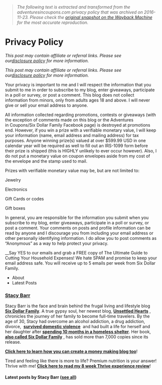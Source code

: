> *The following text is extracted and transformed from the adventuresincoupons.com privacy policy that was archived on 2016-11-23. Please check the [original snapshot on the Wayback Machine](https://web.archive.org/web/20161123041450id_/http%3A//sixdollarfamily.com/disclosure-policy/privacy-policy) for the most accurate reproduction.*

# Privacy Policy

_This post may contain affiliate or referral links. Please see our[disclosure policy](http://sixdollarfamily.com/disclosure-policy) for more information._

_This post may contain affiliate or referral links. Please see our[disclosure policy](http://sixdollarfamily.com/disclosure-policy) for more information._

Your privacy is important to me and I will respect the information that you submit to me in order to subscribe to my blog, enter giveaways, participate in a poll or survey, or post a comment. This blog does not collect information from minors, only from adults ages 18 and above. I will never give or sell your email address to anyone.

All information collected regarding promotions, contests or giveaways (with the exception of comments made on this blog or the Adventures in Coupons/Six Dollar Family Facebook page) is destroyed at promotions end. However, if you win a prize with a verifiable monetary value, I will keep your information (name, email address and mailing address) for tax purposes. Anyone winning prize(s) valued at over $599.99 USD in one calendar year will be required as well to fill out an IRS-1099 form before their prize is shipped (this is HIGHLY unlikely to ever occur however). Also, I do not put a monetary value on coupon envelopes aside from my cost of the envelope and the stamp used to mail.

Prizes with verifiable monetary value may be, but are not limited to:

Jewelry

Electronics

Gift Cards or codes

[](http://shareasale.com/r.cfm?b=569907&u=561508&m=30242&urllink=&afftrack=)

Gift boxes

In general, you are responsible for the information you submit when you subscribe to my blog, enter giveaways, participate in a poll or survey, or post a comment. Your comments on posts and profile information can be read by anyone and I discourage you from including your email address or other personally identifying information. I do allow you to post comments as “Anonymous” as a way to help protect your privacy.

__Say YES to our emails and grab a FREE copy of The Ultimate Guide to Cutting Your Household Expenses! We hate SPAM and promise to keep your email address safe. You will receive up to 5 emails per week from Six Dollar Family.

  * About
  * Latest Posts



[](http://sixdollarfamily.com/author/stacy "Stacy Barr")

### [Stacy Barr](http://sixdollarfamily.com/author/stacy)

Stacy Barr is the face and brain behind the frugal living and lifestyle blog **[Six Dollar Family](http://sixdollarfamily.com/)**. A true gypsy soul, her newest blog, **[Unsettled Hearts](http://unsettledhearts.com/)** , chronicles the journey of her family to become full-time travelers. By the age of 30, Stacy had overcome an alcohol addiction, a drug addiction, divorce,  **[survived domestic violence](http://sixdollarfamily.com/the-brutal-truth-behind-the-real-life-50-shades-of-grey)**  and had built a life for herself and her daughter after **[spending 10 months in a homeless shelter](http://sixdollarfamily.com/grateful-for-being-homeless)**. Her book, **[also called Six Dollar Family](http://www.amazon.com/Six-Dollar-Family-Dollars-Figures-ebook/dp/B00X06PXJE/ref=as_li_ss_tl?ie=UTF8&qid=1459754671&sr=8-1&keywords=Six+Dollar+Family&linkCode=ll1&tag=advenincoupo-20&linkId=df7f914d3f8d868f65c7ce2e2d53e081)** , has sold more than 7,000 copies since its release. 

**[Click here to learn how you can create a money making blog too](http://sixdollarfamily.com/how-to-start-a-blog-in-3-easy-steps)**! 

Tired and feeling like there is more to life? Premium nutrition is your answer! Thrive with me! **[Click here to read my 8 week Thrive experience review](http://sixdollarfamily.com/8-week-thrive-experience-review)**!

[](http://sixdollarfamily.com/author/stacy "Stacy Barr")

#### Latest posts by Stacy Barr ([see all](http://sixdollarfamily.com/author/stacy))
